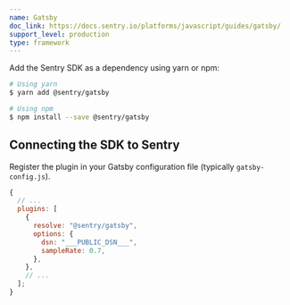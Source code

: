 ```yaml
---
name: Gatsby
doc_link: https://docs.sentry.io/platforms/javascript/guides/gatsby/
support_level: production
type: framework
---
```


Add the Sentry SDK as a dependency using yarn or npm:

```bash
# Using yarn
$ yarn add @sentry/gatsby

# Using npm
$ npm install --save @sentry/gatsby
```

## Connecting the SDK to Sentry

Register the plugin in your Gatsby configuration file (typically `gatsby-config.js`).

```javascript
{
  // ...
  plugins: [
    {
      resolve: "@sentry/gatsby",
      options: {
        dsn: "___PUBLIC_DSN___",
        sampleRate: 0.7,
      },
    },
    // ...
  ];
}
```
